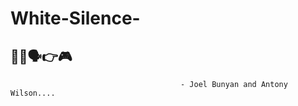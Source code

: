 # White-Silence-

## 🤫🚫🗣️👉🎮 ##
                                          - Joel Bunyan and Antony Wilson....

